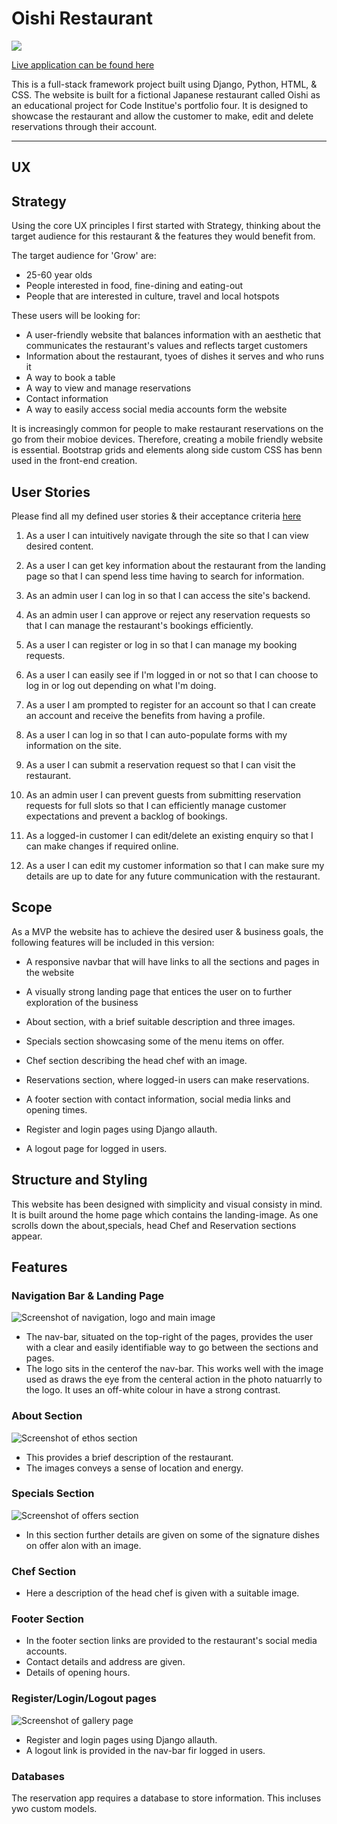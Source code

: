 # Oishi Restaurant

![](assets/images/responsive.jpg)

[Live application can be found here](https://oishi-restaurant.herokuapp.com/)

This is a full-stack framework project built using Django, Python, HTML, & CSS. The website is built for a fictional Japanese restaurant called Oishi as an educational project for Code Institue's portfolio four. It is designed to showcase the restaurant and allow the customer to make, edit and delete reservations through their account. 


---
## UX

## Strategy
Using the core UX principles I first started with Strategy, thinking about the target audience for this restaurant & the features they would benefit from.

The target audience for 'Grow' are:
- 25-60 year olds
- People interested in food, fine-dining and eating-out
- People that are interested in culture, travel and local hotspots

These users will be looking for:
- A user-friendly website that balances information with an aesthetic that communicates the restaurant's values and reflects target customers
- Information about the restaurant, tyoes of dishes it serves and who runs it
- A way to book a table 
- A way to view and manage reservations
- Contact information
- A way to easily access social media accounts form the website


 It is increasingly common for people to make restaurant reservations on the go from their mobioe devices. Therefore, creating a mobile friendly website is essential. Bootstrap grids and elements along side custom CSS has benn used in the front-end creation. 

## User Stories
Please find all my defined user stories & their acceptance criteria [here](https://github.com/daisygunn/grow-restaurant/issues)

1. As a user I can intuitively navigate through the site so that I can view desired content.
2. As a user I can get key information about the restaurant from the landing page so that I can spend less time having to search for information.
3. As an admin user I can log in so that I can access the site's backend.
4. As an admin user I can approve or reject any reservation requests so that I can manage the restaurant's bookings efficiently.


5. As a user I can register or log in so that I can manage my booking requests.
6. As a user I can easily see if I'm logged in or not so that I can choose to log in or log out depending on what I'm doing.
7. As a user I am prompted to register for an account so that I can create an account and receive the benefits from having a profile.
8. As a user I can log in so that I can auto-populate forms with my information on the site.

9. As a user I can submit a reservation request so that I can visit the restaurant.
10. As an admin user I can prevent guests from submitting reservation requests for full slots so that I can efficiently manage customer expectations and prevent a backlog of bookings.

11. As a logged-in customer I can edit/delete an existing enquiry so that I can make changes if required online.
12. As a user I can edit my customer information so that I can make sure my details are up to date for any future communication with the restaurant.

## Scope
As a MVP the website has to achieve the desired user & business goals, the following features will be included in this version:

- A responsive navbar that will have links to all the sections and pages in the website

- A visually strong landing page that entices the user on to further exploration of the business 
- About section, with a brief suitable description and three images. 
- Specials section showcasing some of the menu items on offer. 
- Chef section describing the head chef with an image. 
- Reservations section, where logged-in users can make reservations.
- A footer section with contact information, social media links and opening times. 

 
- Register and login pages using Django allauth.
- A logout page for logged in users.  


## Structure and Styling
This website has been designed with simplicity and visual consisty in mind. It is built around the home page which contains the landing-image. As one scrolls down the  about,specials, head Chef and Reservation  sections appear. 


## Features
### Navigation Bar & Landing Page
![Screenshot of navigation, logo and main image](assets/images/screenshot-homepage.jpg)
* The nav-bar, situated on the top-right of the pages, provides the user with a clear and easily identifiable way to go between the sections and pages. 
* The logo sits in the centerof the nav-bar. This works well with the image used as draws the eye from the centeral action in the photo natuarrly to the logo. It uses an off-white colour in have a strong contrast. 
 

### About Section
![Screenshot of ethos section](assets/images/screenshot-ethos.jpg)
* This provides a brief description of the restaurant.
* The images conveys a sense of location and energy.  

### Specials Section
![Screenshot of offers section](assets/images/screenshot-offers.jpg)
* In this section further details are given on some of the signature dishes on offer alon with an image. 
  

### Chef Section
* Here a description of the head chef is given with a suitable image. 

### Footer Section
* In the footer section links are provided to the restaurant's social media accounts.
* Contact details and address are given.
* Details of opening hours.  

### Register/Login/Logout pages
![Screenshot of gallery page](assets/images/screenshot-gallery.jpg)
* Register and login pages using Django allauth.
* A logout link is provided in the nav-bar fir logged in users. 

### Databases

The reservation app requires a database to store information. This incluses ywo custom models.  

